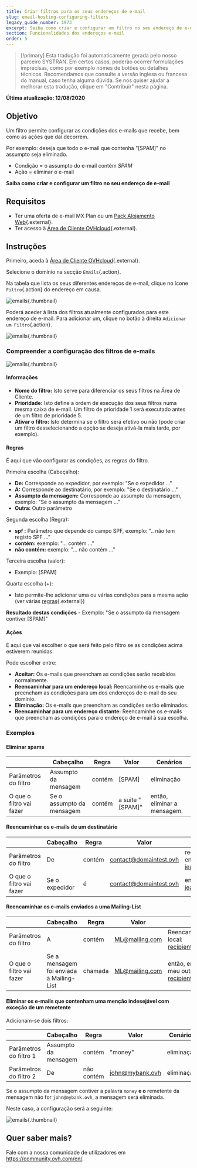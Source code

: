 ```yaml
---
title: Criar filtros para os seus endereços de e-mail
slug: email-hosting-configuring-filters
legacy_guide_number: 1973
excerpt: Saiba como criar e configurar um filtro no seu endereço de e-mail
section: Funcionalidades dos endereços e-mail
order: 5
---
```


> [!primary]
> Esta tradução foi automaticamente gerada pelo nosso parceiro SYSTRAN. Em certos casos, poderão ocorrer formulações imprecisas, como por exemplo nomes de botões ou detalhes técnicos. Recomendamos que consulte a versão inglesa ou francesa do manual, caso tenha alguma dúvida. Se nos quiser ajudar a melhorar esta tradução, clique em "Contribuir" nesta página.
>

**Última atualização: 12/08/2020**

## Objetivo

Um filtro permite configurar as condições dos e-mails que recebe, bem como as ações que daí decorrem.

Por exemplo: deseja que todo o e-mail que contenha "[SPAM]" no assumpto seja eliminado.

- Condição = o assumpto do e-mail contém *SPAM*
- Ação = eliminar o e-mail

**Saiba como criar e configurar um filtro no seu endereço de e-mail**


## Requisitos

- Ter uma oferta de e-mail MX Plan ou um [Pack Alojamento Web](https://www.ovh.pt/alojamento-partilhado/){.external}.
- Ter acesso à [Área de Cliente OVHcloud](https://www.ovh.com/auth/?action=gotomanager&from=https://www.ovh.pt/&ovhSubsidiary=pt){.external}.


## Instruções

Primeiro, aceda à [Área de Cliente OVHcloud](https://www.ovh.com/auth/?action=gotomanager&from=https://www.ovh.pt/&ovhSubsidiary=pt){.external}.

Selecione o domínio na secção `Emails`{.action}.

Na tabela que lista os seus diferentes endereços de e-mail, clique no ícone `Filtro`{.action} do endereço em causa.

![emails](images/img_3239.jpg){.thumbnail}

Poderá aceder à lista dos filtros atualmente configurados para este endereço de e-mail. Para adicionar um, clique no botão à direita `Adicionar um Filtro`{.action}.

![emails](images/img_3240.jpg){.thumbnail}


### Compreender a configuração dos filtros de e-mails

![emails](images/img_3241.jpg){.thumbnail}


#### Informações

- **Nome do filtro:** Isto serve para diferenciar os seus filtros na Área de Cliente.
- **Prioridade:** Isto define a ordem de execução dos seus filtros numa mesma caixa de e-mail. Um filtro de prioridade 1 será executado antes de um filtro de prioridade 5.
- **Ativar o filtro:** Isto determina se o filtro será efetivo ou não (pode criar um filtro desselecionando a opção se deseja ativá-la mais tarde, por exemplo).


#### Regras

É aqui que vão configurar as condições, as regras do filtro.

Primeira escolha (Cabeçalho):

- **De:** Corresponde ao expedidor, por exemplo: "Se o expedidor ..."
- **A:** Corresponde ao destinatário, por exemplo: "Se o destinatário ..."
- **Assumpto da mensagem:** Corresponde ao assumpto da mensagem, exemplo: "Se o assumpto da mensagem ..."
- **Outra:** Outro parâmetro

Segunda escolha (Regra):

- **spf :** Parâmetro que depende do campo SPF, exemplo: ".. não tem registo SPF ..."
- **contém:** exemplo: "... contém ..."
- **não contém:** exemplo: "... não contém ..."

Terceira escolha (valor):

- Exemplo: [SPAM]

Quarta escolha (+):

- Isto permite-lhe adicionar uma ou várias condições para a mesma ação (ver várias [regras](#MULTI){.external})

**Resultado destas condições** - Exemplo: "Se o assumpto da mensagem contiver [SPAM]"


#### Ações
É aqui que vai escolher o que será feito pelo filtro se as condições acima estiverem reunidas.

Pode escolher entre:

- **Aceitar:** Os e-mails que preencham as condições serão recebidos normalmente.
- **Reencaminhar para um endereço local:** Reencaminhe os e-mails que preencham as condições para um dos endereços de e-mail do seu domínio.
- **Eliminação:** Os e-mails que preencham as condições serão eliminados.
- **Reencaminhar para um endereço distante:** Reencaminhe os e-mails que preencham as condições para o endereço de e-mail à sua escolha.


### Exemplos

#### Eliminar spams

||Cabeçalho|Regra|Valor|Cenários|
|---|---|---|---|---|
|Parâmetros do filtro|Assumpto da mensagem|contém|[SPAM]|eliminação|
|O que o filtro vai fazer|Se o assumpto da mensagem|contém|a suite "[SPAM]"|então, eliminar a mensagem.|


#### Reencaminhar os e-mails de um destinatário

||Cabeçalho|Regra|Valor|Cenários|
|---|---|---|---|---|
|Parâmetros do filtro|De|contém|contact@domaintest.ovh|reencaminhar para um endereço remoto: jean@otherdomain.ovh|
|O que o filtro vai fazer|Se o expedidor|é|contact@domaintest.ovh|enviar o e-mail para jean@otherdomain.ovh|


#### Reencaminhar os e-mails enviados a uma Mailing-List

||Cabeçalho|Regra|Valor|Cenários|
|---|---|---|---|---|
|Parâmetros do filtro|A|contém|ML@mailing.com|Reencaminhar para um endereço local: recipient@mypersonaldomain.ovh|
|O que o filtro vai fazer|Se a mensagem foi enviada à Mailing-List|chamada|ML@mailing.com|então, enviar a mensagem para o meu outro endereço: recipient@mypersonaldomain.ovh|


#### Eliminar os e-mails que contenham uma menção indesejável com exceção de um remetente 

Adicionam-se dois filtros:

||Cabeçalho|Regra|Valor|Cenários|
|---|---|---|---|---|
|Parâmetros do filtro 1|Assumpto da mensagem|contém|"money"|eliminação|
|Parâmetros do filtro 2|De|não contém|john@mybank.ovh|eliminação|

Se o assumpto da mensagem contiver a palavra `money` **e o** remetente da mensagem não for `john@mybank.ovh`, a mensagem será eliminada.

Neste caso, a configuração será a seguinte:

![emails](images/img_3242.jpg){.thumbnail}

## Quer saber mais?

Fale com a nossa comunidade de utilizadores em <https://community.ovh.com/en/>.